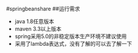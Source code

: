#springbeanshare
##运行需求
 * java 1.8任意版本
 * maven 3.3以上版本
 * spring采用5.0的非稳定版本生产环境不建议使用
 * 采用了lambda表达式，没有了解的可以去了解一下